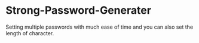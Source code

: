 # Strong-Password-Generater
Setting multiple passwords with much ease of time and you can also set the length of character.
